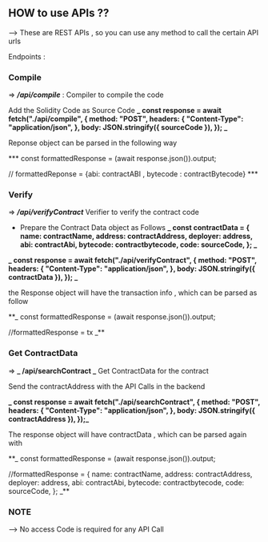 ## HOW to use APIs ??

--> These are REST APIs , so you can use any method to call the certain API urls

Endpoints :

### Compile

=> **_/api/compile_** : Compiler to compile the code

Add the Solidity Code as Source Code
**_ const response = await fetch("./api/compile", {
method: "POST",
headers: {
"Content-Type": "application/json",
},
body: JSON.stringify({ sourceCode }),
}); _**

Reponse object can be parsed in the following way

\*\*\*
const formattedResponse = (await response.json()).output;

// formattedReponse = {abi: contractABI , bytecode : contractBytecode} \*\*\*

### Verify

=> **_/api/verifyContract_** Verifier to verify the contract code

- Prepare the Contract Data object as Follows
  **_
  const contractData = {
  name: contractName,
  address: contractAddress,
  deployer: address,
  abi: contractAbi,
  bytecode: contractbytecode,
  code: sourceCode,
  };
  _**

**_ const response = await fetch("./api/verifyContract", {
method: "POST",
headers: {
"Content-Type": "application/json",
},
body: JSON.stringify({ contractData }),
}); _**

the Response object will have the transaction info , which can be parsed as follow

\*\*\_ const formattedResponse = (await response.json()).output;

//formattedResponse = tx \_\*\*

### Get ContractData

=> **_ /api/searchContract _** Get ContractData for the contract

Send the contractAddress with the API Calls in the backend

**_ const response = await fetch("./api/searchContract", {
method: "POST",
headers: {
"Content-Type": "application/json",
},
body: JSON.stringify({ contractAddress }),
});_**

The response object will have contractData , which can be parsed again with

\*\*\_ const formattedResponse = (await response.json()).output;

//formattedResponse = {
name: contractName,
address: contractAddress,
deployer: address,
abi: contractAbi,
bytecode: contractbytecode,
code: sourceCode,
}; \_\*\*

### NOTE

--> No access Code is required for any API Call
